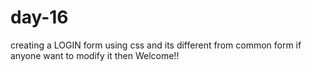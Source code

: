 # day-16
creating a LOGIN form using css and its different from common form
if anyone want to modify it then Welcome!!